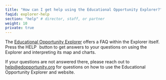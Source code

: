 ```yaml
---
title: "How can I get help using the Educational Opportunity Explorer?"
faqid: explorer-help
section: "help" # director, staff, or partner
weight: 10
private: true
---
```


The <a href="/explorer">Educational Opportunity Explorer</a> offers a FAQ within the Explorer itself. Press the <span class="help-button-style" style="margin-right: 5px;">HELP</span> button to get answers to your questions on using the Explorer and interpreting its map and charts.

If your questions are not answered there, please reach out to <a href="mailto:help@edopportunity.org">help@edopportunity.org</a> for questions on how to use the Educational Opportunity Explorer and website.



